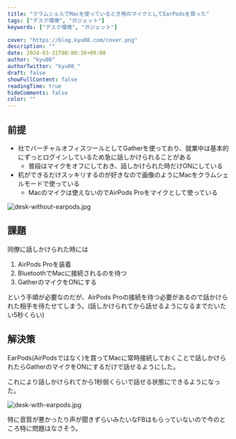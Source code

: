 ```yaml
---
title: "クラムシェルでMacを使っているとき用のマイクとしてEarPodsを買った"
tags: ["デスク環境", "ガジェット"]
keywords: ["デスク環境", "ガジェット"]

cover: "https://blog.kyu08.com/cover.png"
description: ""
date: 2024-03-31T00:00:38+09:00
author: "kyu08"
authorTwitter: "kyu08_"
draft: false
showFullContent: false
readingTime: true
hideComments: false
color: ""
---
```


## 前提
- 社でバーチャルオフィスツールとしてGatherを使っており、就業中は基本的にずっとログインしているため急に話しかけられることがある
    - 普段はマイクをオフにしておき、話しかけられた時だけONにしている
- 机ができるだけスッキリするのが好きなので画像のようにMacをクラムシェルモードで使っている
    - Macのマイクは使えないのでAirPods Proをマイクとして使っている

![desk-without-earpods.jpg](desk-without-earpods.jpg)

## 課題
同僚に話しかけられた時には

1. AirPods Proを装着
1. BluetoothでMacに接続されるのを待つ
1. GatherのマイクをONにする

という手順が必要なのだが、AirPods Proの接続を待つ必要があるので話かけられた相手を待たせてしまう。(話しかけられてから話せるようになるまでだいたい5秒くらい)

## 解決策
EarPods(AirPodsではなく)を買ってMacに常時接続しておくことで話しかけられたらGatherのマイクをONにするだけで話せるようにした。

これにより話しかけられてから1秒弱くらいで話せる状態にできるようになった。

![desk-with-earpods.jpg](desk-with-earpods.jpg)

特に音質が悪かったり声が聞きずらいみたいなFBはもらっていないので今のところ特に問題はなさそう。

